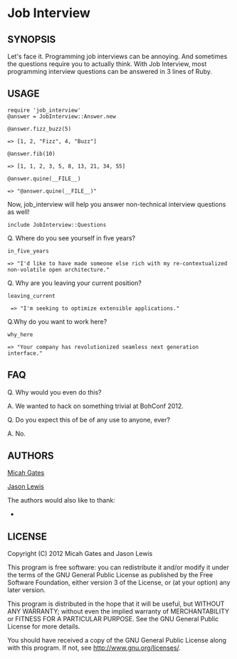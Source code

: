 # Job Interview

## SYNOPSIS

Let's face it. Programming job interviews can be annoying. And sometimes the questions require you to actually think. With Job Interview, most programming interview questions can be answered in 3 lines of Ruby.

## USAGE

    require 'job_interview'
    @answer = JobInterview::Answer.new
    
    @answer.fizz_buzz(5)
    
    => [1, 2, "Fizz", 4, "Buzz"]
    
    @answer.fib(10)
    
    => [1, 1, 2, 3, 5, 8, 13, 21, 34, 55]
    
    @answer.quine(__FILE__)
    
    => "@answer.quine(__FILE__)"
    
Now, job_interview will help you answer non-technical interview questions as well!

    include JobInterview::Questions
    
Q. Where do you see yourself in five years?

    in_five_years
    
    => "I'd like to have made someone else rich with my re-contextualized non-volatile open architecture."
    
Q. Why are you leaving your current position?

    leaving_current
    
     => "I'm seeking to optimize extensible applications."
Q.Why do you want to work here?

    why_here
    
    => "Your company has revolutionized seamless next generation interface."

## FAQ

  Q. Why would you even do this?
  
  A. We wanted to hack on something trivial at BohConf 2012. 
  
  Q. Do you expect this of be of any use to anyone, ever?
  
  A. No.

## AUTHORS

[Micah Gates](https://github.com/mgates)

[Jason Lewis](https://github.com/canweriotnow)

The authors would also like to thank:

- 

## LICENSE


Copyright (C) 2012 Micah Gates and Jason Lewis

This program is free software: you can redistribute it and/or modify
it under the terms of the GNU General Public License as published by
the Free Software Foundation, either version 3 of the License, or
(at your option) any later version.

This program is distributed in the hope that it will be useful,
but WITHOUT ANY WARRANTY; without even the implied warranty of
MERCHANTABILITY or FITNESS FOR A PARTICULAR PURPOSE.  See the
GNU General Public License for more details.

You should have received a copy of the GNU General Public License
along with this program.  If not, see <http://www.gnu.org/licenses/>.